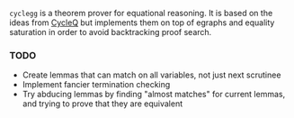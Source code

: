 `cyclegg` is a theorem prover for equational reasoning.
It is based on the ideas from [CycleQ](https://github.com/ec-jones/cycleq)
but implements them on top of egraphs and equality saturation in order to avoid backtracking proof search.

### TODO

- Create lemmas that can match on all variables, not just next scrutinee
- Implement fancier termination checking
- Try abducing lemmas by finding "almost matches" for current lemmas, and trying to prove that they are equivalent